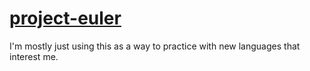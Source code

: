 # [project-euler](https://projecteuler.net/)

I'm mostly just using this as a way to practice with new languages that interest me.
